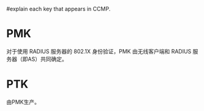 #explain each key that appears in CCMP.

# PMK #

对于使用 RADIUS 服务器的 802.1X 身份验证，PMK 由无线客户端和 RADIUS 服务器（即AS）共同确定。


# PTK #

由PMK生产。